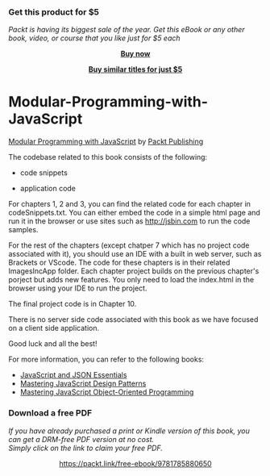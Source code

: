 
### Get this product for $5

<i>Packt is having its biggest sale of the year. Get this eBook or any other book, video, or course that you like just for $5 each</i>


<b><p align='center'>[Buy now](https://packt.link/9781785880650)</p></b>


<b><p align='center'>[Buy similar titles for just $5](https://subscription.packtpub.com/search)</p></b>


# Modular-Programming-with-JavaScript
[Modular Programming with JavaScript](https://www.packtpub.com/web-development/modular-programming-javascript?utm_source=GitHub&utm_medium=repository&utm_campaign=9781785880650) by [Packt Publishing](https://www.packtpub.com/)


The codebase related to this book consists of the following:

- code snippets

- application code

For chapters 1, 2 and 3, you can find the related code for each chapter in codeSnippets.txt.
You can either embed the code in a simple html page and run it in the browser or use sites such as http://jsbin.com to run the code samples.

For the rest of the chapters (except chatper 7 which has no project code associated with it), you should use an IDE with a built in web server, such as Brackets or VScode. The code for these chapters is in their related ImagesIncApp folder. Each chapter project builds on the previous chapter's porject but adds new features. You only need to load the index.html in the browser using your IDE to run the project.

The final project code is in Chapter 10.

There is no server side code associated with this book as we have focused on a client side application.

Good luck and all the best!

For more information, you can refer to the following books:
* [JavaScript and JSON Essentials](https://www.packtpub.com/web-development/javascript-and-json-essentials?utm_source=GitHub&utm_medium=repository&utm_campaign=9781783286034)
* [Mastering JavaScript Design Patterns](https://www.packtpub.com/application-development/mastering-javascript-design-patterns?utm_source=GitHub&utm_medium=repository&utm_campaign=9781783987986)
* [Mastering JavaScript Object-Oriented Programming](https://www.packtpub.com/web-development/mastering-javascript-object-oriented-programming?utm_source=GitHub&utm_medium=repository&utm_campaign=9781785889103)
### Download a free PDF

 <i>If you have already purchased a print or Kindle version of this book, you can get a DRM-free PDF version at no cost.<br>Simply click on the link to claim your free PDF.</i>
<p align="center"> <a href="https://packt.link/free-ebook/9781785880650">https://packt.link/free-ebook/9781785880650 </a> </p>